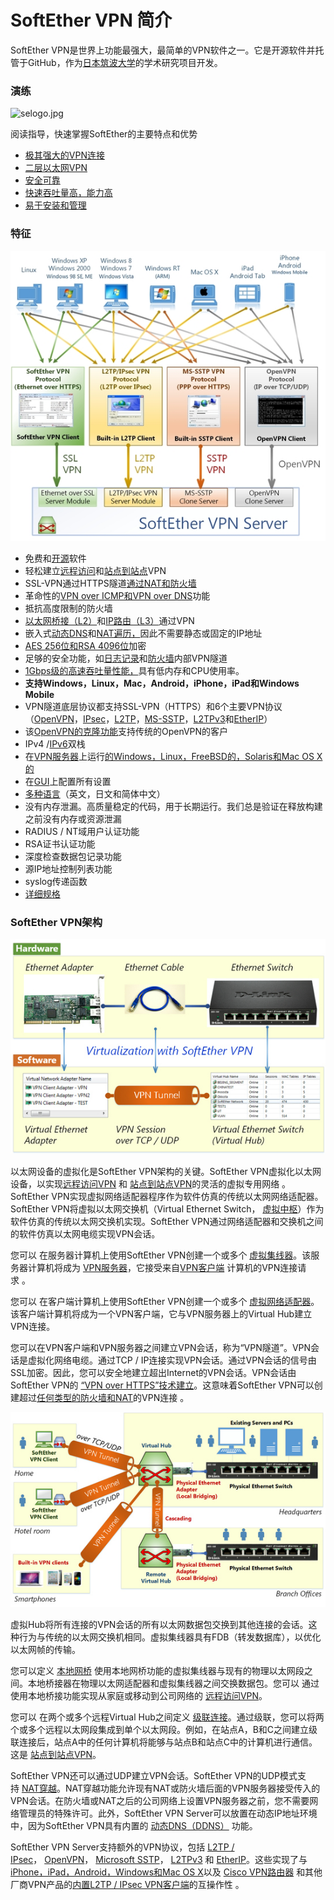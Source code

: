 # SoftEther VPN 简介

SoftEther VPN是世界上功能最强大，最简单的VPN软件之一。它是开源软件并托管于GitHub，作为[日本筑波大学](http://www.tsukuba.ac.jp/english/)的学术研究项目开发。

### 演练

![](http://www.softether.org/@api/deki/files/5/=selogo.jpg "selogo.jpg")

阅读指导，快速掌握SoftEther的主要特点和优势

* [极其强大的VPN连接](http://www.softether.org/1-features/1._Ultimate_Powerful_VPN_Connectivity)
* [二层以太网VPN](http://www.softether.org/1-features/2._Layer-2_Ethernet-based_VPN)
* [安全可靠](http://www.softether.org/1-features/3._Security_and_Reliability)
* [快速吞吐量高，能力高](http://www.softether.org/1-features/4._Fast_Throughput_and_High_Ability)
* [易于安装和管理](http://www.softether.org/1-features/5._Easy_Installation_and_Management)

### 特征

![](/assets/import1.png)

* 免费和[开源](http://www.softether.org/5-download/src)软件
* 轻松建立[远程访问](http://www.softether.org/4-docs/1-manual/A._Examples_of_Building_VPN_Networks/10.4_Build_a_PC-to-LAN_Remote_Access_VPN)和[站点到站点](http://www.softether.org/4-docs/1-manual/A._Examples_of_Building_VPN_Networks/10.5_Build_a_LAN-to-LAN_VPN_%28Using_L2_Bridge%29)VPN
* SSL-VPN通过HTTPS隧道[通过NAT和防火墙](http://www.softether.org/1-features/1._Ultimate_Powerful_VPN_Connectivity)
* 革命性的[VPN over ICMP和VPN over DNS](http://www.softether.org/1-features/1._Ultimate_Powerful_VPN_Connectivity#1.6._VPN_over_ICMP.2C_and_VPN_over_DNS_%28Awesome!%29)功能
* 抵抗高度限制的防火墙
* [以太网桥接（L2）](http://www.softether.org/1-features/2._Layer-2_Ethernet-based_VPN)和[IP路由（L3）](http://www.softether.org/4-docs/1-manual/A._Examples_of_Building_VPN_Networks/10.6_Build_a_LAN-to-LAN_VPN_%28Using_L3_IP_Routing%29)通过VPN
* 嵌入式[动态DNS](http://www.softether.org/1-features/1._Ultimate_Powerful_VPN_Connectivity#1.4._Built-in_Dynamic_DNS_%28*.softether.net%29)和[NAT遍历，](http://www.softether.org/1-features/1._Ultimate_Powerful_VPN_Connectivity#1.5._NAT_Traversal)因此不需要静态或固定的IP地址
* [AES 256位和RSA 4096位](http://www.softether.org/1-features/3._Security_and_Reliability)加密
* 足够的安全功能，如[日志记录](http://www.softether.org/4-docs/1-manual/3._SoftEther_VPN_Server_Manual/3.5_Virtual_Hub_Security_Features)和[防火墙](http://www.softether.org/4-docs/1-manual/3._SoftEther_VPN_Server_Manual/3.5_Virtual_Hub_Security_Features)内部VPN隧道
* [1Gbps级的高速吞吐量性能，](http://www.softether.org/4-docs/9-research/Design_and_Implementation_of_SoftEther_VPN)具有低内存和CPU使用率。
* **支持Windows，Linux，Mac，Android，iPhone，iPad和Windows Mobile**
* VPN隧道底层协议都支持SSL-VPN（HTTPS）和6个主要VPN协议（[OpenVPN](http://www.softether.org/1-features/1._Ultimate_Powerful_VPN_Connectivity#Support_OpenVPN_Protocol)，[IPsec](http://www.softether.org/4-docs/2-howto/9.L2TPIPsec_Setup_Guide_for_SoftEther_VPN_Server)，[L2TP](http://www.softether.org/4-docs/2-howto/9.L2TPIPsec_Setup_Guide_for_SoftEther_VPN_Server)，[MS-SSTP](http://www.softether.org/1-features/1._Ultimate_Powerful_VPN_Connectivity#Support_Microsoft_SSTP_VPN_Protocol)，[L2TPv3](http://www.softether.org/4-docs/2-howto/9.L2TPIPsec_Setup_Guide_for_SoftEther_VPN_Server/6.Cisco_IOS_L2TPv3%2F%2F%2F%2FIPsec_Edge-VPN_Router_Setup)和[EtherIP](http://www.softether.org/3-spec)）
* 该[OpenVPN的克隆功能](http://www.softether.org/1-features/1._Ultimate_Powerful_VPN_Connectivity#Support_OpenVPN_Protocol)支持传统的OpenVPN的客户
* IPv4 /[IPv6](http://www.softether.org/1-features/4._Fast_Throughput_and_High_Ability#4.8._Full_IPv6_Supports)双栈
* 在[VPN服务器](http://www.softether.org/4-docs/1-manual/3._SoftEther_VPN_Server_Manual)上运行[的Windows，Linux，FreeBSD的，Solaris和Mac OS X的](http://www.softether.org/3-spec)
* 在[GUI](http://www.softether.org/1-features/5._Easy_Installation_and_Management)上配置所有设置
* [多种语言](http://www.softether.org/1-features/5._Easy_Installation_and_Management#5.8._Multi-language.2C_Single_Binary_Package_and_Unicode_Support)（英文，日文和简体中文）
* 没有内存泄漏。高质量稳定的代码，用于长期运行。我们总是验证在释放构建之前没有内存或资源泄漏
* RADIUS / NT域用户认证功能
* RSA证书认证功能
* 深度检查数据包记录功能
* 源IP地址控制列表功能
* syslog传递函数
* [详细规格](http://www.softether.org/3-spec)

### SoftEther VPN架构

![](/assets/import2.png)

以太网设备的虚拟化是SoftEther VPN架构的关键。SoftEther VPN虚拟化以太网设备，以实现[远程访问VPN](http://www.softether.org/4-docs/2-howto/1.VPN_for_On-premise/2.Remote_Access_VPN_to_LAN) 和 [站点到站点VPN](http://www.softether.org/4-docs/2-howto/1.VPN_for_On-premise/3.LAN_to_LAN_Bridge_VPN)的灵活的虚拟专用网络 。SoftEther VPN实现虚拟网络适配器程序作为软件仿真的传统以太网网络适配器。SoftEther VPN将虚拟以太网交换机（Virtual Ethernet Switch， [虚拟中枢](http://www.softether.org/4-docs/1-manual/3._SoftEther_VPN_Server_Manual/3.4_Virtual_Hub_Functions)）作为软件仿真的传统以太网交换机实现。SoftEther VPN通过网络适配器和交换机之间的软件仿真以太网电缆实现VPN会话。

您可以 在服务器计算机上使用SoftEther VPN创建一个或多个 [虚拟集线器](http://www.softether.org/4-docs/1-manual/3._SoftEther_VPN_Server_Manual/3.4_Virtual_Hub_Functions)。该服务器计算机将成为 [VPN服务器](http://www.softether.org/4-docs/1-manual/3._SoftEther_VPN_Server_Manual)，它接受来自[VPN客户端](http://www.softether.org/4-docs/1-manual/4._SoftEther_VPN_Client_Manual) 计算机的VPN连接请求 。

您可以 在客户端计算机上使用SoftEther VPN创建一个或多个 [虚拟网络适配器](http://www.softether.org/4-docs/1-manual/4._SoftEther_VPN_Client_Manual/4.3_Virtual_Network_Adapter)。该客户端计算机将成为一个VPN客户端，它与VPN服务器上的Virtual Hub建立VPN连接。

您可以在VPN客户端和VPN服务器之间建立VPN会话，称为“VPN隧道”。VPN会话是虚拟化网络电缆。通过TCP / IP连接实现VPN会话。通过VPN会话的信号由SSL加密。因此，您可以安全地建立超出Internet的VPN会话。VPN会话由SoftEther VPN的 [“VPN over HTTPS”技术建立](http://www.softether.org/1-features/1._Ultimate_Powerful_VPN_Connectivity)。这意味着SoftEther VPN可以创建超过[任何类型的防火墙和NAT](http://www.softether.org/4-docs/2-howto/7.Replacements_of_Legacy_VPNs/1.Penetrates_Firewall_by_SSL-VPN)的VPN连接 。

![](/assets/import3.png)

虚拟Hub将所有连接的VPN会话的所有以太网数据包交换到其他连接的会话。这种行为与传统的以太网交换机相同。虚拟集线器具有FDB（转发数据库），以优化以太网帧的传输。

您可以定义 [本地网桥](http://www.softether.org/4-docs/1-manual/3._SoftEther_VPN_Server_Manual/3.6_Local_Bridges) 使用本地网桥功能的虚拟集线器与现有的物理以太网段之间。本地桥接器在物理以太网适配器和虚拟集线器之间交换数据包。您可以 通过使用本地桥接功能实现从家庭或移动到公司网络的 [远程访问VPN](http://www.softether.org/4-docs/2-howto/1.VPN_for_On-premise/2.Remote_Access_VPN_to_LAN)。

您可以 在两个或多个远程Virtual Hub之间定义 [级联连接](http://www.softether.org/4-docs/1-manual/A._Examples_of_Building_VPN_Networks/10.5_Build_a_LAN-to-LAN_VPN_%28Using_L2_Bridge%29)。通过级联，您可以将两个或多个远程以太网段集成到单个以太网段。例如，在站点A，B和C之间建立级联连接后，站点A中的任何计算机将能够与站点B和站点C中的计算机进行通信。这是 [站点到站点VPN](http://www.softether.org/4-docs/2-howto/1.VPN_for_On-premise/3.LAN_to_LAN_Bridge_VPN)。

SoftEther VPN还可以通过UDP建立VPN会话。SoftEther VPN的UDP模式支持 [NAT穿越](http://www.softether.org/4-docs/2-howto/6.VPN_Server_Behind_NAT_or_Firewall/1.Dynamic_DNS_and_NAT_Traversal)。NAT穿越功能允许现有NAT或防火墙后面的VPN服务器接受传入的VPN会话。在防火墙或NAT之后的公司网络上设置VPN服务器之前，您不需要网络管理员的特殊许可。此外，SoftEther VPN Server可以放置在动态IP地址环境中，因为SoftEther VPN具有内置的 [动态DNS（DDNS）](http://www.softether.org/4-docs/2-howto/6.VPN_Server_Behind_NAT_or_Firewall/1.Dynamic_DNS_and_NAT_Traversal) 功能。

SoftEther VPN Server支持额外的VPN协议，包括 [L2TP / IPsec](http://www.softether.org/4-docs/2-howto/9.L2TPIPsec_Setup_Guide_for_SoftEther_VPN_Server)， [OpenVPN](http://www.softether.org/4-docs/2-howto/7.Replacements_of_Legacy_VPNs/2.Replacements_of_OpenVPN)， [Microsoft SSTP](http://www.softether.org/1-features/1._Ultimate_Powerful_VPN_Connectivity)， [L2TPv3](http://www.softether.org/1-features/1._Ultimate_Powerful_VPN_Connectivity) 和 [EtherIP](http://www.softether.org/1-features/1._Ultimate_Powerful_VPN_Connectivity)。这些实现了与[iPhone，iPad，Android，Windows和Mac OS X](http://www.softether.org/4-docs/2-howto/9.L2TPIPsec_Setup_Guide_for_SoftEther_VPN_Server)以及 [Cisco VPN路由器](http://www.softether.org/4-docs/2-howto/9.L2TPIPsec_Setup_Guide_for_SoftEther_VPN_Server/6.Cisco_IOS_L2TPv3%2F%2F%2F%2FIPsec_Edge-VPN_Router_Setup) 和其他厂商VPN产品的[内置L2TP / IPsec VPN客户端](http://www.softether.org/4-docs/2-howto/9.L2TPIPsec_Setup_Guide_for_SoftEther_VPN_Server)的互操作性 。



